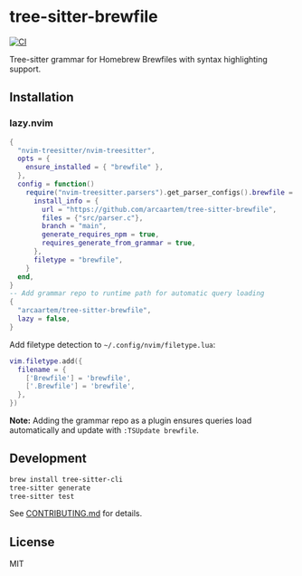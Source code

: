 # tree-sitter-brewfile

[![CI](https://github.com/arcaartem/tree-sitter-brewfile/workflows/CI/badge.svg)](https://github.com/arcaartem/tree-sitter-brewfile/actions)

Tree-sitter grammar for Homebrew Brewfiles with syntax highlighting support.

## Installation

### lazy.nvim

```lua
{
  "nvim-treesitter/nvim-treesitter",
  opts = {
    ensure_installed = { "brewfile" },
  },
  config = function()
    require("nvim-treesitter.parsers").get_parser_configs().brewfile = {
      install_info = {
        url = "https://github.com/arcaartem/tree-sitter-brewfile",
        files = {"src/parser.c"},
        branch = "main",
        generate_requires_npm = true,
        requires_generate_from_grammar = true,
      },
      filetype = "brewfile",
    }
  end,
}
-- Add grammar repo to runtime path for automatic query loading
{
  "arcaartem/tree-sitter-brewfile",
  lazy = false,
}
```

Add filetype detection to `~/.config/nvim/filetype.lua`:

```lua
vim.filetype.add({
  filename = {
    ['Brewfile'] = 'brewfile',
    ['.Brewfile'] = 'brewfile',
  },
})
```

**Note:** Adding the grammar repo as a plugin ensures queries load automatically and update with `:TSUpdate brewfile`.

## Development

```bash
brew install tree-sitter-cli
tree-sitter generate
tree-sitter test
```

See [CONTRIBUTING.md](CONTRIBUTING.md) for details.

## License

MIT
